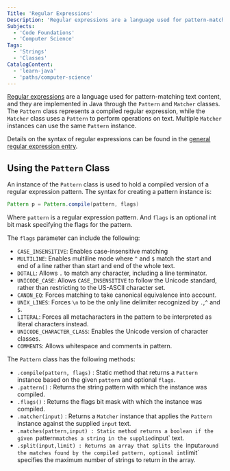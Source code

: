 ```yaml
---
Title: 'Regular Expressions'
Description: 'Regular expressions are a language used for pattern-matching text content, and they are implemented in Java through the Pattern and Matcher classes.'
Subjects:
  - 'Code Foundations'
  - 'Computer Science'
Tags:
  - 'Strings'
  - 'Classes'
CatalogContent:
  - 'learn-java'
  - 'paths/computer-science'
---
```


[Regular expressions](https://www.codecademy.com/resources/docs/regular-expressions) are a language used for pattern-matching text content, and they are implemented in Java through the `Pattern` and `Matcher` classes. The `Pattern` class represents a compiled regular expression, while the `Matcher` class uses a `Pattern` to perform operations on text. Multiple `Matcher` instances can use the same `Pattern` instance.

Details on the syntax of regular expressions can be found in the [general regular expression entry](https://www.codecademy.com/resources/docs/regular-expressions).

## Using the `Pattern` Class

An instance of the `Pattern` class is used to hold a compiled version of a regular expression pattern. The syntax for creating a pattern instance is:

```java
Pattern p = Pattern.compile(pattern, flags)
```

Where `pattern` is a regular expression pattern. And `flags` is an optional int bit mask specifying the flags for the pattern.

The `flags` parameter can include the following:

-  `CASE_INSENSITIVE`: Enables case-insensitive matching
-  `MULTILINE`: Enables multiline mode where `^` and `$` match the start and end of a line rather than start and end of the whole text.
-  `DOTALL`: Allows `.` to match any character, including a line terminator.
-  `UNICODE_CASE`: Allows `CASE_INSENSITIVE` to follow the Unicode standard, rather than restricting to the US-ASCII character set.
-  `CANON_EQ`: Forces matching to take canonical equivalence into account.
-  `UNIX_LINES`: Forces `\n` to be the only line delimiter recognized by `.`,`^` and `$`.
-  `LITERAL`: Forces all metacharacters in the pattern to be interpreted as literal characters instead.
-  `UNICODE_CHARACTER_CLASS`: Enables the Unicode version of character classes.
-  `COMMENTS`: Allows whitespace and comments in pattern.

The `Pattern` class has the following methods:

- `.compile(pattern, flags)` : Static method that returns a `Pattern` instance based on the given `pattern` and optional `flags`.
- `.pattern()` : Returns the string pattern with which the instance was compiled.
- `.flags()` : Returns the flags bit mask with which the instance was compiled.
- `.matcher(input)` : Returns a `Matcher` instance that applies the `Pattern` instance against the supplied `input` text.
- `.matches(pattern,input) : Static method returns a boolean if the given `pattern` matches a string in the supplied `input` text.
- `.split(input,limit) : Returns an array that splits the `input` around the matches found by the compiled pattern, optional int `limit` specifies the maximum number of strings to return in the array.
